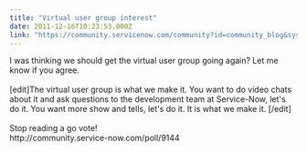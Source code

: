 ```yaml
---
title: "Virtual user group interest"
date: 2011-12-16T10:23:53.000Z
link: "https://community.servicenow.com/community?id=community_blog&sys_id=e9cd22e9dbd0dbc01dcaf3231f961942"
---
```

<p>I was thinking we should get the virtual user group going again? Let me know if you agree.<br /><br />[edit]The virtual user group is what we make it. You want to do video chats about it and ask questions to the development team at Service-Now, let's do it. You want more show and tells, let's do it. It is what we make it. [/edit]<br /><br />Stop reading a go vote!<br />http://community.service-now.com/poll/9144</p>